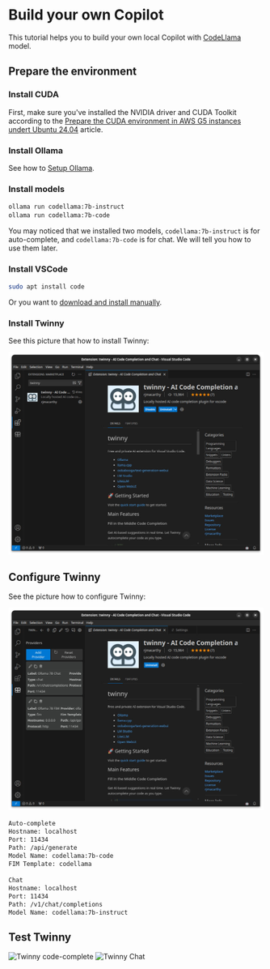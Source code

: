 # Build your own Copilot

This tutorial helps you to build your own local Copilot with [CodeLlama](https://github.com/meta-llama/codellama) model.

## Prepare the environment

### Install CUDA

First, make sure you've installed the NVIDIA driver and CUDA Toolkit according to the [Prepare the CUDA environment in AWS G5 instances undert Ubuntu 24.04](https://github.com/hardenedlinux/ai-infra/blob/master/base/aws-g5-cuda-dev-environment.md) article.

### Install Ollama

See how to [Setup Ollama](https://github.com/hardenedlinux/ai-infra/blob/master/base/ollama-setup.md).

### Install models

```bash
ollama run codellama:7b-instruct
ollama run codellama:7b-code
```

You may noticed that we installed two models, `codellama:7b-instruct` is for auto-complete, and `codellama:7b-code` is for chat. We will tell you how to use them later.

### Install VSCode

```bash
sudo apt install code
```

Or you want to [download and install manually](https://code.visualstudio.com/Download).

### Install Twinny

See this picture that how to install Twinny:

<center>
<img src="img/twinny.jpg" alt="Twinny"/>
</center>

## Configure Twinny

See the picture how to configure Twinny:

<center>
<img src="img/twinny-config.jpg" alt="Twinny Config"/>
</center>


```
Auto-complete
Hostname: localhost
Port: 11434
Path: /api/generate
Model Name: codellama:7b-code
FIM Template: codellama

Chat
Hostname: localhost
Port: 11434
Path: /v1/chat/completions
Model Name: codellama:7b-instruct
```

## Test Twinny

<img src="https://github.com/rjmacarthy/twinny/assets/5537428/69f567c0-2700-4474-b621-6099255bc87b" alt="Twinny code-complete"/>
</center>

<img src="https://github.com/rjmacarthy/twinny/assets/5537428/a5c5bb34-60f6-41f6-8226-c62cf4c17c1d" alt="Twinny Chat"/>
</center>

